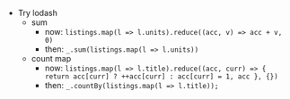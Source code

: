 - Try lodash
  - sum
    - now: `listings.map(l => l.units).reduce((acc, v) => acc + v, 0)`
    - then: `_.sum(listings.map(l => l.units))`
  - count map
    - now: `listings.map(l => l.title).reduce((acc, curr) => {
      return acc[curr] ? ++acc[curr] : acc[curr] = 1, acc
      }, {})`
    - then: `_.countBy(listings.map(l => l.title));`
